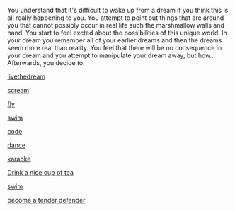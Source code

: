 You understand that it's difficult to wake up from a dream if you think this is all really happening to you.
You attempt to point out things that are around you that cannot possibly occur in real life
such the marshmallow walls and hand.
You start to feel excted about the possibilities of this unique world.
In your dream you remember all of your earlier dreams and then the dreams seem more real than reality. 
You feel that there will be no consequence in your dream and you attempt to manipulate your dream away, but how...
Afterwards, you decide to:

[livethedream](../dream/livethedream/livethedream.md)

[scream](../scream/scream.md)

[fly](../dream/fly/fly.md)

[swim](../dream/swim/swim.md)

[code](../dream/code/code.md)

[dance](../dance/dance.md)

[karaoke](../karaoke/nope.md)

[Drink a nice cup of tea](../tea/tea.md)

[swim](../swim/swim.md)

[become a tender defender](../dream/tender-defender/tender-defender.md)